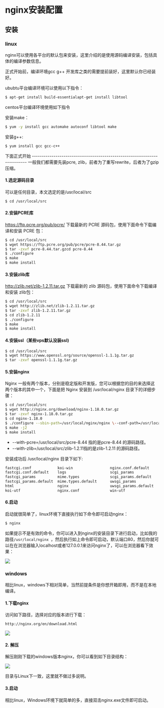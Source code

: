 # nginx安装配置

## 安装

### linux

nginx可以使用各平台的默认包来安装，这里介绍的是使用源码编译安装，包括具体的编译参数信息。

正式开始前，编译环境gcc g++ 开发库之类的需要提前装好，这里默认你已经装好。

ububtu平台编译环境可以使用以下指令：

```sh
$ apt-get install build-essentialapt-get install libtool
```

centos平台编译环境使用如下指令

安装make：

```sh
$ yum -y install gcc automake autoconf libtool make
```

安装g++:

```sh
$ yum install gcc gcc-c++
```

下面正式开始
\---------------------------------------------------------------------------
一般我们都需要先装pcre, zlib，前者为了重写rewrite，后者为了gzip压缩。

#### 1.选定源码目录

可以是任何目录，本文选定的是/usr/local/src

```sh
$ cd /usr/local/src
```

#### 2.安装PCRE库

https://ftp.pcre.org/pub/pcre/ 下载最新的 PCRE 源码包，使用下面命令下载编译和安装 PCRE 包：

```sh
$ cd /usr/local/src
$ wget https://ftp.pcre.org/pub/pcre/pcre-8.44.tar.gz 
$ tar -zxvf pcre-8.44.tar.gzcd pcre-8.44
$ ./configure
$ make
$ make install
```

#### 3.安装zlib库

http://zlib.net/zlib-1.2.11.tar.gz 下载最新的 zlib 源码包，使用下面命令下载编译和安装 zlib包：

```sh
$ cd /usr/local/src 
$ wget http://zlib.net/zlib-1.2.11.tar.gz
$ tar -zxvf zlib-1.2.11.tar.gz
$ cd zlib-1.2.11
$ ./configure
$ make
$ make install
```

#### 4.安装ssl（某些vps默认没装ssl)

```sh
$ cd /usr/local/src
$ wget https://www.openssl.org/source/openssl-1.1.1g.tar.gz
$ tar -zxvf openssl-1.1.1g.tar.gz
```

#### 5.安装nginx

Nginx 一般有两个版本，分别是稳定版和开发版，您可以根据您的目的来选择这两个版本的其中一个，下面是把 Nginx 安装到 /usr/local/nginx 目录下的详细步骤：

```sh
$ cd /usr/local/src
$ wget http://nginx.org/download/nginx-1.18.0.tar.gz
$ tar -zxvf nginx-1.18.0.tar.gz
$ cd nginx-1.18.0 
$ ./configure --sbin-path=/usr/local/nginx/nginx \--conf-path=/usr/local/nginx/nginx.conf \--pid-path=/usr/local/nginx/nginx.pid \--with-http_gzip_static_module \--with-http_stub_status_module \--with-file-aio \--with-http_realip_module \--with-http_ssl_module \--with-pcre=/usr/local/src/pcre-8.44 \--with-zlib=/usr/local/src/zlib-1.2.11 \--with-openssl=/usr/local/src/openssl-1.1.1g 
$ make -j2
$ make install
```

- --with-pcre=/usr/local/src/pcre-8.44 指的是pcre-8.44 的源码路径。
- --with-zlib=/usr/local/src/zlib-1.2.11指的是zlib-1.2.11 的源码路径。

安装成功后 /usr/local/nginx 目录下如下:

```sh
fastcgi.conf            koi-win         		nginx.conf.default
fastcgi.conf.default    logs        			scgi_params
fastcgi_params     		mime.types     			scgi_params.default
fastcgi_params.default  mime.types.default 		uwsgi_params
html          			nginx        			uwsgi_params.default
koi-utf         		nginx.conf    		 	win-utf
```

#### 6.启动

启动就很简单了，linux环境下直接执行如下命令即可启动nginx：

```sh
$ nginx
```

如果提示不是有效的命令，你可以进入到nginx的安装目录下进行启动，比如我的路径`/usr/local/nginx `，然后执行如上命令即可启动，默认端口80，然后你就可以在在浏览器输入localhost或者127.0.0.1来访问nginx了，可以在浏览器看下效果：

![](https://syske-pic-bed.oss-cn-hangzhou.aliyuncs.com/imgs/images/20200822092906.png)

### windows

相比linux，windows下相对简单，当然前提条件是你想开箱即用，而不是在本地编译。

#### 1.下载nginx

访问如下路径，选择对应的版本进行下载：

```html
http://nginx.org/en/download.html
```

![](https://syske-pic-bed.oss-cn-hangzhou.aliyuncs.com/imgs/images/20200822090741.png)

#### 2. 解压

解压刚刚下载的windows版本nginx，你可以看到如下目录结构：

![](https://syske-pic-bed.oss-cn-hangzhou.aliyuncs.com/imgs/images/20200822091007.png)

目录与Linux下一致，这里就不做过多说明。

#### 3.启动

相比linux，Windows环境下就简单的多，直接双击nginx.exe文件即可启动。